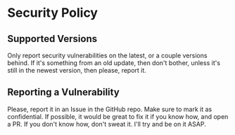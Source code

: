 # Security Policy

## Supported Versions
Only report security vulnerabilities on the latest, or a couple versions behind. If it's something from an old update, then don't bother, unless it's still in the newest version, then please, report it.

## Reporting a Vulnerability
Please, report it in an Issue in the GitHub repo. Make sure to mark it as confidential. If possible, it would be great to fix it if you know how, and open a PR. If you don't know how, don't sweat it. I'll try and be on it ASAP.
